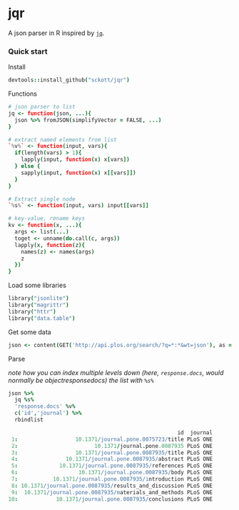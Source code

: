 jqr
========

A json parser in R inspired by [`jq`](http://stedolan.github.io/jq/).

### Quick start

Install

```coffee
devtools::install_github("sckott/jqr")
```

Functions

```coffee
# json parser to list
jq <- function(json, ...){
  json %>% fromJSON(simplifyVector = FALSE, ...)
}

# extract named elements from list
`%v%` <- function(input, vars){
  if(length(vars) > 1){
    lapply(input, function(x) x[vars])
  } else {
    sapply(input, function(x) x[[vars]])
  }
}

# Extract single node
`%s%` <- function(input, vars) input[[vars]]

# key-value, rename keys
kv <- function(x, ...){
  args <- list(...)
  toget <- unname(do.call(c, args))
  lapply(x, function(z){
    names(z) <- names(args)
    z
  })
}
```

Load some libraries

```coffee
library("jsonlite")
library("magrittr")
library("httr")
library("data.table")
```

Get some data

```coffee
json <- content(GET('http://api.plos.org/search/?q=*:*&wt=json'), as = "text")
```

Parse

_note how you can index multiple levels down (here, `response.docs`, would normally be object$response$docs) the list with `%s%`_

```coffee
json %>%
  jq %s%
  'response.docs' %v%
  c('id','journal') %>%
  rbindlist
```

```coffee
                                                     id  journal
 1:                  10.1371/journal.pone.0075723/title PLoS ONE
 2:                        10.1371/journal.pone.0087935 PLoS ONE
 3:                  10.1371/journal.pone.0087935/title PLoS ONE
 4:               10.1371/journal.pone.0087935/abstract PLoS ONE
 5:             10.1371/journal.pone.0087935/references PLoS ONE
 6:                   10.1371/journal.pone.0087935/body PLoS ONE
 7:           10.1371/journal.pone.0087935/introduction PLoS ONE
 8: 10.1371/journal.pone.0087935/results_and_discussion PLoS ONE
 9:  10.1371/journal.pone.0087935/materials_and_methods PLoS ONE
10:            10.1371/journal.pone.0087935/conclusions PLoS ONE
```
